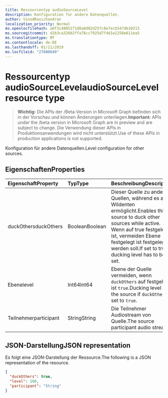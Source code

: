 ```yaml
---
title: Ressourcentyp audioSourceLevel
description: Konfiguration für andere Datenquellen.
author: VinodRavichandran
localization_priority: Normal
ms.openlocfilehash: adf3c4805271d0a8d02d25fc8e7ecb547db10215
ms.sourcegitcommit: d2b3ca32602ffa76cc7925d7f4d1e2258e611ea5
ms.translationtype: MT
ms.contentlocale: de-DE
ms.lasthandoff: 01/11/2019
ms.locfileid: "27880640"
---
```

# <a name="audiosourcelevel-resource-type"></a><span data-ttu-id="976ec-103">Ressourcentyp audioSourceLevel</span><span class="sxs-lookup"><span data-stu-id="976ec-103">audioSourceLevel resource type</span></span>

> <span data-ttu-id="976ec-104">**Wichtig:** Die APIs der /Beta-Version in Microsoft Graph befinden sich in der Vorschau und können Änderungen unterliegen.</span><span class="sxs-lookup"><span data-stu-id="976ec-104">**Important:** APIs under the /beta version in Microsoft Graph are in preview and are subject to change.</span></span> <span data-ttu-id="976ec-105">Die Verwendung dieser APIs in Produktionsanwendungen wird nicht unterstützt.</span><span class="sxs-lookup"><span data-stu-id="976ec-105">Use of these APIs in production applications is not supported.</span></span>

<span data-ttu-id="976ec-106">Konfiguration für andere Datenquellen.</span><span class="sxs-lookup"><span data-stu-id="976ec-106">Level configuration for other sources.</span></span>

## <a name="properties"></a><span data-ttu-id="976ec-107">Eigenschaften</span><span class="sxs-lookup"><span data-stu-id="976ec-107">Properties</span></span>

| <span data-ttu-id="976ec-108">Eigenschaft</span><span class="sxs-lookup"><span data-stu-id="976ec-108">Property</span></span>               | <span data-ttu-id="976ec-109">Typ</span><span class="sxs-lookup"><span data-stu-id="976ec-109">Type</span></span>    | <span data-ttu-id="976ec-110">Beschreibung</span><span class="sxs-lookup"><span data-stu-id="976ec-110">Description</span></span>                                                                                         |
| :--------------------- | :------ | :---------------------------------------------------------------------------------------------------|
| <span data-ttu-id="976ec-111">duckOthers</span><span class="sxs-lookup"><span data-stu-id="976ec-111">duckOthers</span></span>             | <span data-ttu-id="976ec-112">Boolean</span><span class="sxs-lookup"><span data-stu-id="976ec-112">Boolean</span></span> | <span data-ttu-id="976ec-113">Dieser Quelle zu anderen Quellen, während es aktiv Wildenten ermöglicht.</span><span class="sxs-lookup"><span data-stu-id="976ec-113">Enables this source to duck other sources while active.</span></span> <span data-ttu-id="976ec-114">Wenn auf true festgelegt ist, vermeiden Ebene festgelegt ist festgelegt werden soll.</span><span class="sxs-lookup"><span data-stu-id="976ec-114">If set to true, ducking level has to be set.</span></span>|
| <span data-ttu-id="976ec-115">Ebene</span><span class="sxs-lookup"><span data-stu-id="976ec-115">level</span></span>                  | <span data-ttu-id="976ec-116">Int64</span><span class="sxs-lookup"><span data-stu-id="976ec-116">Int64</span></span>   | <span data-ttu-id="976ec-117">Ebene der Quelle vermeiden, wenn `duckOthers` auf festgelegt ist `true`.</span><span class="sxs-lookup"><span data-stu-id="976ec-117">Ducking level of the source if `duckOthers` is set to `true`.</span></span>                                     |
| <span data-ttu-id="976ec-118">Teilnehmer</span><span class="sxs-lookup"><span data-stu-id="976ec-118">participant</span></span>            | <span data-ttu-id="976ec-119">String</span><span class="sxs-lookup"><span data-stu-id="976ec-119">String</span></span>  | <span data-ttu-id="976ec-120">Die Teilnehmer Audiostream von Quelle.</span><span class="sxs-lookup"><span data-stu-id="976ec-120">The source participant audio stream.</span></span>                                                                |

## <a name="json-representation"></a><span data-ttu-id="976ec-121">JSON-Darstellung</span><span class="sxs-lookup"><span data-stu-id="976ec-121">JSON representation</span></span>

<span data-ttu-id="976ec-122">Es folgt eine JSON-Darstellung der Ressource.</span><span class="sxs-lookup"><span data-stu-id="976ec-122">The following is a JSON representation of the resource.</span></span>

<!-- {
  "blockType": "resource",
  "optionalProperties": [

  ],
  "@odata.type": "microsoft.graph.audioSourceLevel"
}-->
```json
{
  "duckOthers": true,
  "level": 100,
  "participant": "String"
}
```

<!-- uuid: 8fcb5dbc-d5aa-4681-8e31-b001d5168d79
2015-10-25 14:57:30 UTC -->
<!-- {
  "type": "#page.annotation",
  "description": "audioSourceLevel resource",
  "keywords": "",
  "section": "documentation",
  "tocPath": ""
}-->
